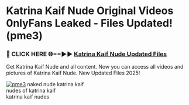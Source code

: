 # Katrina Kaif Nude Original Videos 0nlyFans Leaked - Files Updated! (pme3)

<h3>🔴 CLICK HERE 🌐==►► <a href="https://tinyurl.com/52m3yx9h" rel="nofollow">Katrina Kaif Nude Updated Files</a></h3>

Get Katrina Kaif Nude and all content. Now you can access all videos and pictures of Katrina Kaif Nude. New Updated Files 2025!

[![pme3](https://i.imgur.com/TnHtlc8.gif)](https://tinyurl.com/52m3yx9h)
naked nude katrina kaif<br>
nudes of katrina kaif<br>
katrina kaif nudes